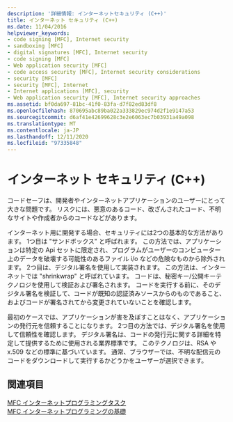 ```yaml
---
description: '詳細情報: インターネットセキュリティ (C++)'
title: インターネット セキュリティ (C++)
ms.date: 11/04/2016
helpviewer_keywords:
- code signing [MFC], Internet security
- sandboxing [MFC]
- digital signatures [MFC], Internet security
- code signing [MFC]
- Web application security [MFC]
- code access security [MFC], Internet security considerations
- security [MFC]
- security [MFC], Internet
- Internet applications [MFC], security
- Web application security [MFC], Internet security approaches
ms.assetid: bf0da697-81bc-41f0-83fa-d7f82ed83df8
ms.openlocfilehash: 870695abc89ba022a333829ec974d2f1e9147a53
ms.sourcegitcommit: d6af41e42699628c3e2e6063ec7b03931a49a098
ms.translationtype: MT
ms.contentlocale: ja-JP
ms.lasthandoff: 12/11/2020
ms.locfileid: "97335848"
---
```

# <a name="internet-security-c"></a>インターネット セキュリティ (C++)

コードセーフは、開発者やインターネットアプリケーションのユーザーにとって大きな問題です。 リスクには、悪意のあるコード、改ざんされたコード、不明なサイトや作成者からのコードなどがあります。

インターネット用に開発する場合、セキュリティには2つの基本的な方法があります。 1つ目は "サンドボックス" と呼ばれます。 この方法では、アプリケーションは特定の Api セットに限定され、プログラムがユーザーのコンピューター上のデータを破壊する可能性のあるファイル i/o などの危険なものから除外されます。 2つ目は、デジタル署名を使用して実装されます。 この方法は、インターネットでは "shrinkwrap" と呼ばれています。 コードは、秘密キー/公開キーテクノロジを使用して検証および署名されます。 コードを実行する前に、そのデジタル署名を検証して、コードが既知の認証済みソースからのものであること、およびコードが署名されてから変更されていないことを確認します。

最初のケースでは、アプリケーションが害を及ぼすことはなく、アプリケーションの発行元を信頼することになります。 2つ目の方法では、デジタル署名を使用して信頼性を確認します。 デジタル署名は、コードの発行元に関する詳細を特定して提供するために使用される業界標準です。 このテクノロジは、RSA や x.509 などの標準に基づいています。 通常、ブラウザーでは、不明な配信元のコードをダウンロードして実行するかどうかをユーザーが選択できます。

## <a name="see-also"></a>関連項目

[MFC インターネットプログラミングタスク](mfc-internet-programming-tasks.md)<br/>
[MFC インターネットプログラミングの基礎](mfc-internet-programming-basics.md)

